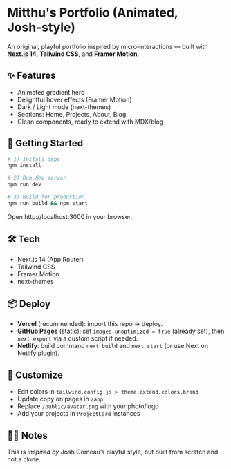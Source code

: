 # Mitthu's Portfolio (Animated, Josh‑style)

An original, playful portfolio inspired by micro‑interactions — built with **Next.js 14**, **Tailwind CSS**, and **Framer Motion**.

## ✨ Features

- Animated gradient hero
- Delightful hover effects (Framer Motion)
- Dark / Light mode (next-themes)
- Sections: Home, Projects, About, Blog
- Clean components, ready to extend with MDX/blog

## 🚀 Getting Started

```bash
# 1) Install deps
npm install

# 2) Run dev server
npm run dev

# 3) Build for production
npm run build && npm start
```

Open http://localhost:3000 in your browser.

## 🛠 Tech

- Next.js 14 (App Router)
- Tailwind CSS
- Framer Motion
- next-themes

## 📦 Deploy

- **Vercel** (recommended): import this repo → deploy.
- **GitHub Pages** (static): set `images.unoptimized = true` (already set), then `next export` via a custom script if needed.
- **Netlify**: build command `next build` and `next start` (or use Next on Netlify plugin).

## 🔧 Customize

- Edit colors in `tailwind.config.js > theme.extend.colors.brand`
- Update copy on pages in `/app`
- Replace `/public/avatar.png` with your photo/logo
- Add your projects in `ProjectCard` instances

## 🧑‍⚖️ Notes

This is _inspired by_ Josh Comeau’s playful style, but built from scratch and not a clone.
